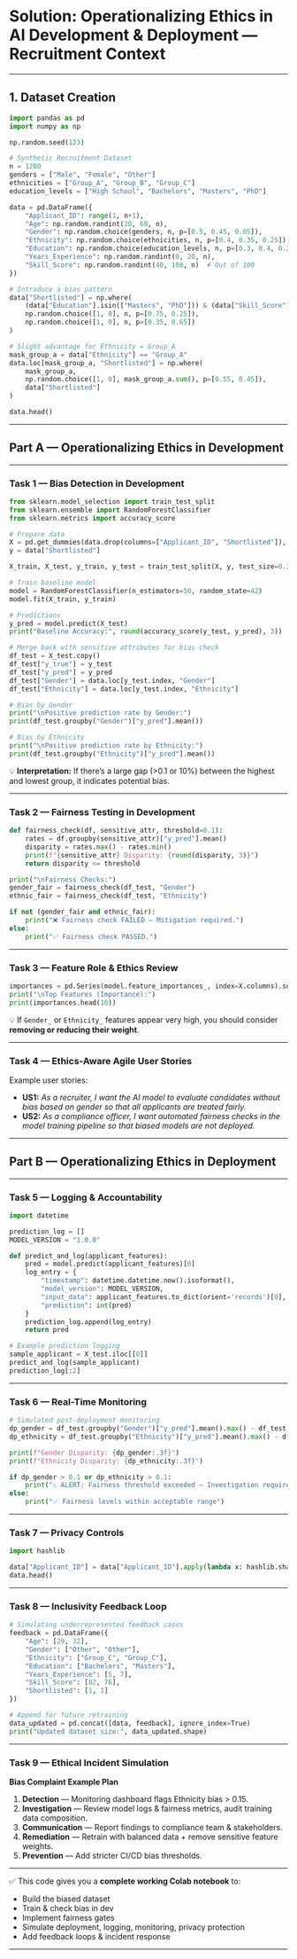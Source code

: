 # **Solution: Operationalizing Ethics in AI Development \& Deployment — Recruitment Context**


***

## **1. Dataset Creation**

```python
import pandas as pd
import numpy as np

np.random.seed(123)

# Synthetic Recruitment Dataset
n = 1200
genders = ["Male", "Female", "Other"]
ethnicities = ["Group_A", "Group_B", "Group_C"]
education_levels = ["High School", "Bachelors", "Masters", "PhD"]

data = pd.DataFrame({
    "Applicant_ID": range(1, n+1),
    "Age": np.random.randint(20, 60, n),
    "Gender": np.random.choice(genders, n, p=[0.5, 0.45, 0.05]),
    "Ethnicity": np.random.choice(ethnicities, n, p=[0.4, 0.35, 0.25]),
    "Education": np.random.choice(education_levels, n, p=[0.3, 0.4, 0.2, 0.1]),
    "Years_Experience": np.random.randint(0, 20, n),
    "Skill_Score": np.random.randint(40, 100, n)  # Out of 100
})

# Introduce a bias pattern
data["Shortlisted"] = np.where(
    (data["Education"].isin(["Masters", "PhD"])) & (data["Skill_Score"] > 70),
    np.random.choice([1, 0], n, p=[0.75, 0.25]),
    np.random.choice([1, 0], n, p=[0.35, 0.65])
)

# Slight advantage for Ethnicity = Group_A
mask_group_a = data["Ethnicity"] == "Group_A"
data.loc[mask_group_a, "Shortlisted"] = np.where(
    mask_group_a,
    np.random.choice([1, 0], mask_group_a.sum(), p=[0.55, 0.45]),
    data["Shortlisted"]
)

data.head()
```


***

## **Part A — Operationalizing Ethics in Development**


***

### **Task 1 — Bias Detection in Development**

```python
from sklearn.model_selection import train_test_split
from sklearn.ensemble import RandomForestClassifier
from sklearn.metrics import accuracy_score

# Prepare data
X = pd.get_dummies(data.drop(columns=["Applicant_ID", "Shortlisted"]), drop_first=True)
y = data["Shortlisted"]

X_train, X_test, y_train, y_test = train_test_split(X, y, test_size=0.3, random_state=42)

# Train baseline model
model = RandomForestClassifier(n_estimators=50, random_state=42)
model.fit(X_train, y_train)

# Predictions
y_pred = model.predict(X_test)
print("Baseline Accuracy:", round(accuracy_score(y_test, y_pred), 3))

# Merge back with sensitive attributes for bias check
df_test = X_test.copy()
df_test["y_true"] = y_test
df_test["y_pred"] = y_pred
df_test["Gender"] = data.loc[y_test.index, "Gender"]
df_test["Ethnicity"] = data.loc[y_test.index, "Ethnicity"]

# Bias by Gender
print("\nPositive prediction rate by Gender:")
print(df_test.groupby("Gender")["y_pred"].mean())

# Bias by Ethnicity
print("\nPositive prediction rate by Ethnicity:")
print(df_test.groupby("Ethnicity")["y_pred"].mean())
```

💡 **Interpretation:**
If there’s a large gap (>0.1 or 10%) between the highest and lowest group, it indicates potential bias.

***

### **Task 2 — Fairness Testing in Development**

```python
def fairness_check(df, sensitive_attr, threshold=0.1):
    rates = df.groupby(sensitive_attr)["y_pred"].mean()
    disparity = rates.max() - rates.min()
    print(f"{sensitive_attr} Disparity: {round(disparity, 3)}")
    return disparity <= threshold

print("\nFairness Checks:")
gender_fair = fairness_check(df_test, "Gender")
ethnic_fair = fairness_check(df_test, "Ethnicity")

if not (gender_fair and ethnic_fair):
    print("❌ Fairness check FAILED — Mitigation required.")
else:
    print("✅ Fairness check PASSED.")
```


***

### **Task 3 — Feature Role \& Ethics Review**

```python
importances = pd.Series(model.feature_importances_, index=X.columns).sort_values(ascending=False)
print("\nTop Features (Importance):")
print(importances.head(10))
```

💡 If `Gender_` or `Ethnicity_` features appear very high, you should consider **removing or reducing their weight**.

***

### **Task 4 — Ethics-Aware Agile User Stories**

Example user stories:

- **US1:** *As a recruiter, I want the AI model to evaluate candidates without bias based on gender so that all applicants are treated fairly.*
- **US2:** *As a compliance officer, I want automated fairness checks in the model training pipeline so that biased models are not deployed.*

***

## **Part B — Operationalizing Ethics in Deployment**


***

### **Task 5 — Logging \& Accountability**

```python
import datetime

prediction_log = []
MODEL_VERSION = "1.0.0"

def predict_and_log(applicant_features):
    pred = model.predict(applicant_features)[0]
    log_entry = {
        "timestamp": datetime.datetime.now().isoformat(),
        "model_version": MODEL_VERSION,
        "input_data": applicant_features.to_dict(orient='records')[0],
        "prediction": int(pred)
    }
    prediction_log.append(log_entry)
    return pred

# Example prediction logging
sample_applicant = X_test.iloc[[0]]
predict_and_log(sample_applicant)
prediction_log[:2]
```


***

### **Task 6 — Real-Time Monitoring**

```python
# Simulated post-deployment monitoring
dp_gender = df_test.groupby("Gender")["y_pred"].mean().max() - df_test.groupby("Gender")["y_pred"].mean().min()
dp_ethnicity = df_test.groupby("Ethnicity")["y_pred"].mean().max() - df_test.groupby("Ethnicity")["y_pred"].mean().min()

print(f"Gender Disparity: {dp_gender:.3f}")
print(f"Ethnicity Disparity: {dp_ethnicity:.3f}")

if dp_gender > 0.1 or dp_ethnicity > 0.1:
    print("⚠️ ALERT: Fairness threshold exceeded — Investigation required")
else:
    print("✅ Fairness levels within acceptable range")
```


***

### **Task 7 — Privacy Controls**

```python
import hashlib

data["Applicant_ID"] = data["Applicant_ID"].apply(lambda x: hashlib.sha256(str(x).encode()).hexdigest())
data.head()
```


***

### **Task 8 — Inclusivity Feedback Loop**

```python
# Simulating underrepresented feedback cases
feedback = pd.DataFrame({
    "Age": [29, 32],
    "Gender": ["Other", "Other"],
    "Ethnicity": ["Group_C", "Group_C"],
    "Education": ["Bachelors", "Masters"],
    "Years_Experience": [5, 7],
    "Skill_Score": [82, 76],
    "Shortlisted": [1, 1]
})

# Append for future retraining
data_updated = pd.concat([data, feedback], ignore_index=True)
print("Updated dataset size:", data_updated.shape)
```


***

### **Task 9 — Ethical Incident Simulation**

**Bias Complaint Example Plan**

1. **Detection** — Monitoring dashboard flags Ethnicity bias > 0.15.
2. **Investigation** — Review model logs \& fairness metrics, audit training data composition.
3. **Communication** — Report findings to compliance team \& stakeholders.
4. **Remediation** — Retrain with balanced data + remove sensitive feature weights.
5. **Prevention** — Add stricter CI/CD bias thresholds.

***

✅ This code gives you a **complete working Colab notebook** to:

- Build the biased dataset
- Train \& check bias in dev
- Implement fairness gates
- Simulate deployment, logging, monitoring, privacy protection
- Add feedback loops \& incident response

***

